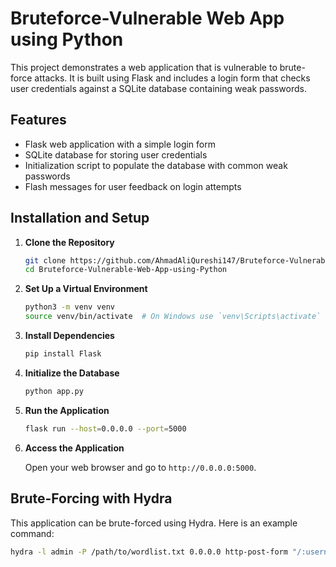# Bruteforce-Vulnerable Web App using Python

This project demonstrates a web application that is vulnerable to brute-force attacks. It is built using Flask and includes a login form that checks user credentials against a SQLite database containing weak passwords.

## Features

- Flask web application with a simple login form
- SQLite database for storing user credentials
- Initialization script to populate the database with common weak passwords
- Flash messages for user feedback on login attempts

## Installation and Setup

1. **Clone the Repository**

    ```bash
    git clone https://github.com/AhmadAliQureshi147/Bruteforce-Vulnerable-Web-App-using-Python.git
    cd Bruteforce-Vulnerable-Web-App-using-Python
    ```

2. **Set Up a Virtual Environment**

    ```bash
    python3 -m venv venv
    source venv/bin/activate  # On Windows use `venv\Scripts\activate`
    ```

3. **Install Dependencies**

    ```bash
    pip install Flask
    ```

4. **Initialize the Database**

    ```bash
    python app.py
    ```

5. **Run the Application**

    ```bash
    flask run --host=0.0.0.0 --port=5000
    ```

6. **Access the Application**

    Open your web browser and go to `http://0.0.0.0:5000`.

## Brute-Forcing with Hydra

This application can be brute-forced using Hydra. Here is an example command:

```bash
hydra -l admin -P /path/to/wordlist.txt 0.0.0.0 http-post-form "/:username=^USER^&password=^PASS^:Invalid credentials. Try again."
